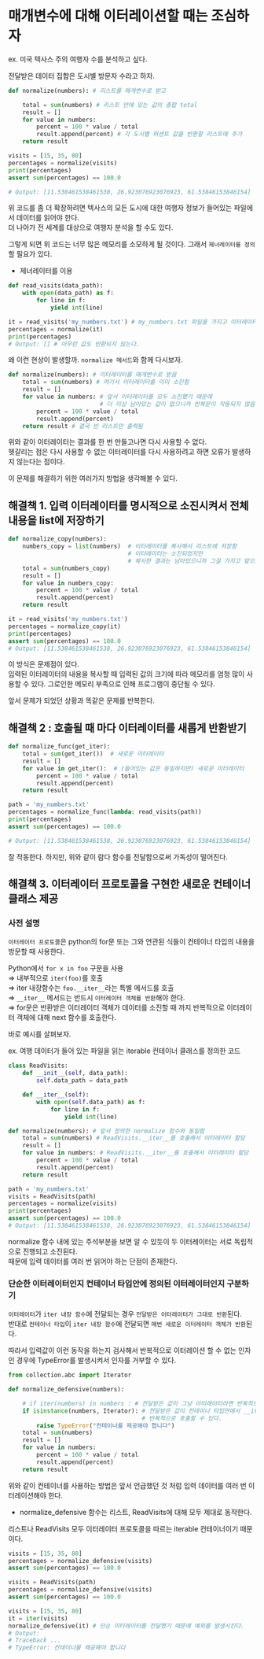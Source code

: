 # 매개변수에 대해 이터레이션할 때는 조심하자 

ex. 미국 텍사스 주의 여행자 수를 분석하고 싶다. 

전달받은 데이터 집합은 도시별 방문자 수라고 하자. 

``` python
def normalize(numbers): # 리스트를 매개변수로 받고

    total = sum(numbers) # 리스트 안에 있는 값의 총합 total 
    result = []
    for value in numbers:
        percent = 100 * value / total
        result.append(percent) # 각 도시별 퍼센트 값을 반환할 리스트에 추가 
    return result

visits = [15, 35, 80]
percentages = normalize(visits)
print(percentages)
assert sum(percentages) == 100.0

# Output: [11.538461538461538, 26.923076923076923, 61.53846153846154]
```

위 코드를 좀 더 확장하려면 텍사스의 모든 도시에 대한 여행자 정보가 들어있는 파일에서 데이터를 읽어야 한다.  
더 나아가 전 세계를 대상으로 여행자 분석을 할 수도 있다. 

그렇게 되면 위 코드는 너무 많은 메모리를 소모하게 될 것이다. 그래서 `제너레이터를 정의`할 필요가 있다. 

- 제너레이터를 이용

``` python
def read_visits(data_path):
    with open(data_path) as f:
        for line in f:
            yield int(line)

it = read_visits('my_numbers.txt') # my_numbers.txt 파일을 가지고 이터레이터를 만들었다. 
percentages = normalize(it)
print(percentages)
# Output: [] # 아무런 값도 반환되지 않는다. 
```

왜 이런 현상이 발생할까. `normalize 메서드`와 함께 다시보자. 

``` python
def normalize(numbers): # 이터레이터를 매개변수로 받음
    total = sum(numbers) # 여기서 이터레이터를 이미 소진함 
    result = []
    for value in numbers: # 앞서 이터레이터를 모두 소진했기 때문에
                          # 더 이상 남아있는 값이 없으니까 반복문이 작동되지 않음
        percent = 100 * value / total
        result.append(percent) 
    return result # 결국 빈 리스트만 출력됨 
```

위와 같이 이터레이터는 결과를 한 번 만들고나면 다시 사용할 수 없다.  
헷갈리는 점은 다시 사용할 수 없는 이터레이터를 다시 사용하려고 하면 오류가 발생하지 않는다는 점이다. 

이 문제를 해결하기 위한 여러가지 방법을 생각해볼 수 있다. 

## 해결책 1. 입력 이터레이터를 명시적으로 소진시켜서 전체 내용을 list에 저장하기 

``` python
def normalize_copy(numbers):
    numbers_copy = list(numbers)  # 이터레이터를 복사해서 리스트에 저장함
                                  # 이터레이터는 소진되었지만
                                  # 복사한 결과는 남아있으니까 그걸 가지고 앞으로의 원하는 동작 수행   
    total = sum(numbers_copy)
    result = []
    for value in numbers_copy:
        percent = 100 * value / total
        result.append(percent)
    return result

it = read_visits('my_numbers.txt')
percentages = normalize_copy(it)
print(percentages)
assert sum(percentages) == 100.0
# Output: [11.538461538461538, 26.923076923076923, 61.53846153846154]

```

이 방식은 문제점이 있다.  
입력된 이터레이터의 내용을 복사할 때 입력된 값의 크기에 따라 메모리를 엄청 많이 사용할 수 있다. 그로인한 메모리 부족으로 인해 프로그램이 중단될 수 있다.  

앞서 문제가 되었던 상황과 똑같은 문제를 반복한다. 

## 해결책 2 : 호출될 때 마다 이터레이터를 새롭게 반환받기 

``` python
def normalize_func(get_iter):
    total = sum(get_iter())  # 새로운 이터레이터
    result = []
    for value in get_iter():  # (들어있는 값은 동일하지만) 새로운 이터레이터
        percent = 100 * value / total
        result.append(percent)
    return result

path = 'my_numbers.txt'
percentages = normalize_func(lambda: read_visits(path))
print(percentages)
assert sum(percentages) == 100.0

# Output: [11.538461538461538, 26.923076923076923, 61.53846153846154]
```

잘 작동한다. 하지만, 위와 같이 람다 함수를 전달함으로써 가독성이 떨어진다. 

## 해결책 3. 이터레이터 프로토콜을 구현한 새로운 컨테이너 클래스 제공 

### 사전 설명 

`이터레이터 프로토콜`은 python의 for문 또는 그와 연관된 식들이 컨테이너 타입의 내용을 방문할 때 사용한다. 

Python에서 `for x in foo` 구문을 사용  
⇒ 내부적으로 `iter(foo)`를 호출  
⇒ iter 내장함수는 `foo.__iter__`라는 특별 메서드를 호출  
⇒ `__iter__` 메서드는 반드시 `이터레이터 객체를 반환`해야 한다.  
⇒ for문은 반환받은 이터레이터 객체가 데이터를 소진할 때 까지 반복적으로 이터레이터 객체에 대해 next 함수를 호출한다. 

바로 예시를 살펴보자. 

ex. 여행 데이터가 들어 있는 파일을 읽는 iterable 컨테이너 클래스를 정의한 코드 
``` python
class ReadVisits:
    def __init__(self, data_path):
        self.data_path = data_path

    def __iter__(self):
        with open(self.data_path) as f:
            for line in f:
                yield int(line)

def normalize(numbers): # 앞서 정의한 normalize 함수와 동일함
    total = sum(numbers) # ReadVisits.__iter__를 호출해서 이터레이터 할당 
    result = []
    for value in numbers: # ReadVisits.__iter__를 호출해서 이터레이터 할당 
        percent = 100 * value / total
        result.append(percent)
    return result

path = 'my_numbers.txt'
visits = ReadVisits(path)
percentages = normalize(visits)
print(percentages)
assert sum(percentages) == 100.0
# Output: [11.538461538461538, 26.923076923076923, 61.53846153846154]
```

normalize 함수 내에 있는 주석부분을 보면 알 수 있듯이 두 이터레이터는 서로 독립적으로 진행되고 소진된다.  
때문에 입력 데이터를 여러 번 읽어야 하는 단점이 존재한다. 

### 단순한 이터레이터인지 컨테이너 타입안에 정의된 이터레이터인지 구분하기

`이터레이터`가 `iter 내장 함수`에 전달되는 경우 `전달받은 이터레이터가 그대로 반환`된다.  
반대로 `컨테이너 타입`이 `iter 내장 함수`에 전달되면 `매번 새로운 이터레이터 객체가 반환`된다. 

따라서 입력값이 이런 동작을 하는지 검사해서 반복적으로 이터레이션 할 수 없는 인자인 경우에 TypeError를 발생시켜서 인자를 거부할 수 있다. 

``` python
from collection.abc import Iterator

def normalize_defensive(numbers):

    # if iter(numbers) in numbers : # 전달받은 값이 그냥 이터레이터라면 반복적으로 호출할 수 없다. 
    if isinstance(numbers, Iterator): # 전달받은 값이 컨테이너 타입안에서 __iter__ 메소드를 정의했기 때문에
                                      # 반복적으로 호출할 수 있다.
        raise TypeError("컨테이너를 제공해야 합니다")
    total = sum(numbers)
    result = []
    for value in numbers:
        percent = 100 * value / total
        result.append(percent)
    return result
```

위와 같이 컨테이너를 사용하는 방법은 앞서 언급했던 것 처럼 입력 데이터를 여러 번 이터레이션해야 한다. 

- normalize_defensive 함수는 리스트, ReadVisits에 대해 모두 제대로 동작한다.

리스트나 ReadVisits 모두 이터레이터 프로토콜을 따르는 iterable 컨테이너이기 때문이다. 
``` python
visits = [15, 35, 80]
percentages = normalize_defensive(visits)
assert sum(percentages) == 100.0

visits = ReadVisits(path)
percentages = normalize_defensive(visits)
assert sum(percentages) == 100.0

visits = [15, 35, 80]
it = iter(visits) 
normalize_defensive(it) # 단순 이터레이터를 전달했기 때문에 예외를 발생시킨다.
# Output:
# Traceback ...
# TypeError: 컨테이너를 제공해야 합니다
```









